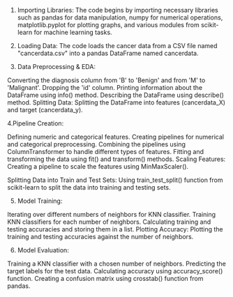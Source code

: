 1. Importing Libraries: The code begins by importing necessary libraries such as pandas for data manipulation, numpy for numerical operations, matplotlib.pyplot for plotting graphs, and various modules from scikit-learn for machine learning tasks.

2. Loading Data: The code loads the cancer data from a CSV file named "cancerdata.csv" into a pandas DataFrame named cancerdata.

3. Data Preprocessing & EDA:

Converting the diagnosis column from 'B' to 'Benign' and from 'M' to 'Malignant'.
Dropping the 'id' column.
Printing information about the DataFrame using info() method.
Describing the DataFrame using describe() method.
Splitting Data: Splitting the DataFrame into features (cancerdata_X) and target (cancerdata_y).

4.Pipeline Creation:

Defining numeric and categorical features.
Creating pipelines for numerical and categorical preprocessing.
Combining the pipelines using ColumnTransformer to handle different types of features.
Fitting and transforming the data using fit() and transform() methods.
Scaling Features: Creating a pipeline to scale the features using MinMaxScaler().

Splitting Data into Train and Test Sets: Using train_test_split() function from scikit-learn to split the data into training and testing sets.

5. Model Training:

Iterating over different numbers of neighbors for KNN classifier.
Training KNN classifiers for each number of neighbors.
Calculating training and testing accuracies and storing them in a list.
Plotting Accuracy: Plotting the training and testing accuracies against the number of neighbors.

6. Model Evaluation:

Training a KNN classifier with a chosen number of neighbors.
Predicting the target labels for the test data.
Calculating accuracy using accuracy_score() function.
Creating a confusion matrix using crosstab() function from pandas.
